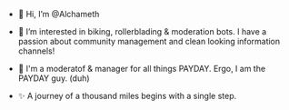 - 👋 Hi, I’m @Alchameth
- 👀 I’m interested in biking, rollerblading & moderation bots. I have a passion about community management and clean looking information channels!
- 🌱 I'm a moderatof & manager for all things PAYDAY. Ergo, I am the PAYDAY guy. (duh)

- ✨ A journey of a thousand miles begins with a single step.

<!---
Alchameth/Alchameth is a ✨ special ✨ repository because its `README.md` (this file) appears on your GitHub profile.
You can click the Preview link to take a look at your changes.
--->

